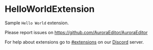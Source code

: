 # HelloWorldExtension

Sample `Hello World` extension.

Please report issues on https://github.com/AuroraEditor/AuroraEditor

For help about extensions go to [#extensions](https://discord.gg/cCcwRFfY8f) on our [Discord](https://discord.gg/QYTtDYMMYj) server.